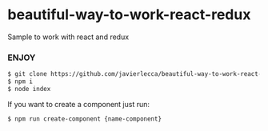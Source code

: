 # beautiful-way-to-work-react-redux
Sample to work with react and redux

### ENJOY
```sh
$ git clone https://github.com/javierlecca/beautiful-way-to-work-react-redux.git
$ npm i
$ node index
```
If you want to create a component just run:
```sh
$ npm run create-component {name-component}
```

